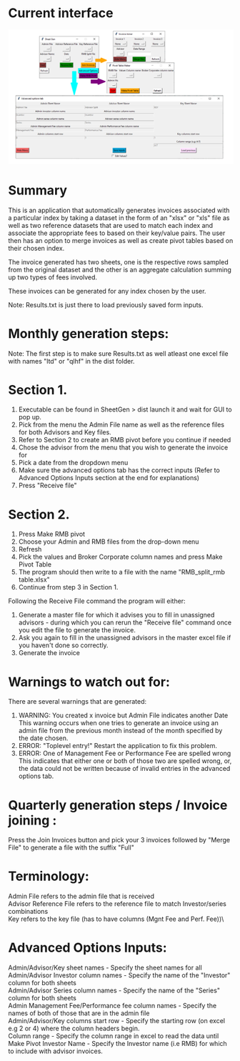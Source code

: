# Current interface
![Image of interface 2019/09/08](https://github.com/WorstLuck/PolarStar/blob/master/Code/Current%20Interface.png)

# Summary
This is an application that automatically generates invoices associated with a particular index by taking a dataset in the form of an "xlsx" or "xls" file as well as two reference datasets that are used to match each index and associate the appropriate fees to based on their key/value pairs. The user then has an option to merge invoices as well as create pivot tables based on their chosen index. 

The invoice generated has two sheets, one is the respective rows sampled from the original dataset and the other is an aggregate calculation summing up two types of fees involved.

These invoices can be generated for any index chosen by the user. 

Note: Results.txt is just there to load previously saved form inputs.

# Monthly generation steps:
Note: The first step is to make sure Results.txt as well atleast one excel file with names "ltd" or "qlhf" in the dist folder.

# Section 1.
1) Executable can be found in SheetGen > dist launch it and wait for GUI to pop up.
2) Pick from the menu the Admin File name as well as the reference files for both Advisors and Key files.
3) Refer to Section 2 to create an RMB pivot before you continue if needed
4) Chose the advisor from the menu that you wish to generate the invoice for
5) Pick a date from the dropdown menu 
6) Make sure the advanced options tab has the correct inputs (Refer to Advanced Options Inputs section at the end for explanations)
6) Press "Receive file"

# Section 2.
1) Press Make RMB pivot
2) Choose your Admin and RMB files from the drop-down menu
3) Refresh 
4) Pick the values and Broker Corporate column names and press Make Pivot Table
5) The program should then write to a file with the name "RMB_split_rmb table.xlsx"
6) Continue from step 3 in Section 1.

Following the Receive File command the program will either:
1) Generate a master file for which it advises you to fill in unassigned advisors - during which you can rerun the "Receive file" command once you edit the file to generate the invoice.
2) Ask you again to fill in the unassigned advisors in the master excel file if you haven't done so correctly.
3) Generate the invoice

# Warnings to watch out for:
There are several warnings that are generated:
1) WARNING: You created x invoice but Admin File indicates another Date\
This warning occurs when one tries to generate an invoice using an admin file from the previous month instead of the month specified by the date chosen.
2) ERROR: "Toplevel entry!" Restart the application to fix this problem.
2) ERROR: One of Management Fee or Performance Fee are spelled wrong\
This indicates that either one or both of those two are spelled wrong, or, the data could not be written because of invalid entries in the advanced options tab.

# Quarterly generation steps / Invoice joining :
Press the Join Invoices button and pick your 3 invoices followed by "Merge File" to generate a file with the suffix "Full"

# Terminology:
Admin File refers to the admin file that is received\
Advisor Reference File refers to the reference file to match Investor/series combinations\
Key refers to the key file (has to have columns (Mgnt Fee and Perf. Fee))\

# Advanced Options Inputs:
Admin/Advisor/Key sheet names - Specify the sheet names for all \
Admin/Advisor Investor column names - Specify the name of the "Investor" column for both sheets\
Admin/Advisor Series column names - Specify the name of the "Series" column for both sheets\
Admin Management Fee/Performance fee column names - Specify the names of both of those that are in the admin file\
Admin/Advisor/Key columns start row - Specify the starting row (on excel e.g 2 or 4) where the column headers begin.\
Column range - Specify the column range in excel to read the data until\
Make Pivot Investor Name - Specify the Investor name (i.e RMB) for which to include with advisor invoices.
